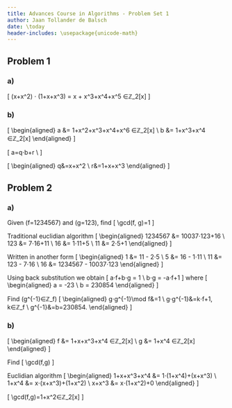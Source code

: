 ```yaml
---
title: Advances Course in Algorithms - Problem Set 1
author: Jaan Tollander de Balsch
date: \today
header-includes: \usepackage{unicode-math}
---
```

## Problem 1
### a)

\[
(x+x^2) ⋅ (1+x+x^3) = x + x^3+x^4+x^5 ∈ℤ_2[x]
\]

### b)
\[
\begin{aligned}
a &= 1+x^2+x^3+x^4+x^6 ∈ℤ_2[x] \\
b &= 1+x^3+x^4 ∈ℤ_2[x]
\end{aligned}
\]

\[
a=q⋅b+r \\
\]

\[
\begin{aligned}
q&=x+x^2 \\
r&=1+x+x^3
\end{aligned}
\]

## Problem 2
### a)

Given \(f=1234567\) and \(g=123\), find
\[
\gcd(f, g)=1
\]

Traditional euclidian algorithm
\[
\begin{aligned}
1234567 &= 10037⋅123+16 \\
123 &= 7⋅16+11 \\
16 &= 1⋅11+5 \\
11 &= 2⋅5+1
\end{aligned}
\]

Written in another form
\[
\begin{aligned}
1 &= 11 - 2⋅5 \\
5 &= 16 - 1⋅11 \\
11 &= 123 - 7⋅16 \\
16 &= 1234567 - 10037⋅123
\end{aligned}
\]

Using back substitution we obtain
\[
a⋅f+b⋅g = 1 \\
b⋅g = -a⋅f+1
\]
where
\[
\begin{aligned}
a = -23 \\
b = 230854
\end{aligned}
\]

Find \(g^{-1}∈ℤ_f\)
\[
\begin{aligned}
g⋅g^{-1}\mod f&=1 \\
g⋅g^{-1}&=k⋅f+1, k∈ℤ_f \\
g^{-1}&=b=230854.
\end{aligned}
\]


### b)
\[
\begin{aligned}
f &= 1+x+x^3+x^4 ∈ℤ_2[x] \\
g &= 1+x^4 ∈ℤ_2[x]
\end{aligned}
\]

Find
\[
\gcd(f,g)
\]

Euclidian algorithm
\[
\begin{aligned}
1+x+x^3+x^4 &= 1⋅(1+x^4)+(x+x^3) \\
1+x^4 &= x⋅(x+x^3)+(1+x^2) \\
x+x^3 &= x⋅(1+x^2)+0
\end{aligned}
\]

\[
\gcd(f,g)=1+x^2∈ℤ_2[x]
\]
